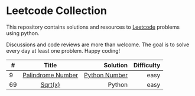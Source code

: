 # Leetcode Collection

This repository contains solutions and resources to [Leetcode](https://www.leetcode.com "Leetcode.com") problems using python. 

Discussions and code reviews are more than welcome. The goal is to solve every day at least one problem. Happy coding!

| #        | Title           | Solution  | Difficulty | 
| ------------- |:-------------:| -----:|-----:|
| 9     | [Palindrome Number](https://leetcode.com/problems/palindrome-number/ "Leetcode.com")  | [Python Number](https://github.com/fRedelaar/leetcode/blob/main/python/9-PalindromeNumber.py)   | easy        |
| 69     | [Sqrt(x)](https://leetcode.com/problems/sqrtx/ "Leetcode.com")  | Python | easy        |

